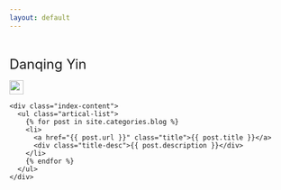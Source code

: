 ```yaml
---
layout: default
---
```


<body>
  <div class="index-wrapper">
    <div class="aside">
      <div class="info-card">
        <p><font size="5">Danqing Yin</font></p>
        <a href="http://linkedin.com/in/danqing-yin-412a76b7" target="_blank"><img src="http://www.freeiconspng.com/uploads/linkedin-icon-31.png" alt="" width="25"/></a>
      </div>
      <div id="particles-js"></div>
    </div>

    <div class="index-content">
      <ul class="artical-list">
        {% for post in site.categories.blog %}
        <li>
          <a href="{{ post.url }}" class="title">{{ post.title }}</a>
          <div class="title-desc">{{ post.description }}</div>
        </li>
        {% endfor %}
      </ul>
    </div>
  </div>
</body>
